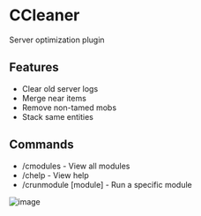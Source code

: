 <h1>CCleaner</h1>
<p>Server optimization plugin</p>

<h2>Features</h2>
<ul>
  <li>Clear old server logs</li>
  <li>Merge near items</li>
  <li>Remove non-tamed mobs</li>
  <li>Stack same entities</li>
</ul>

<h2>Commands</h2>
<ul>
  <li>/cmodules - View all modules</li>
  <li>/chelp - View help</li>
  <li>/crunmodule [module] - Run a specific module</li>
</ul>

![image](https://github.com/user-attachments/assets/7a75065a-7878-41d4-8b57-a76b5f21da93)
